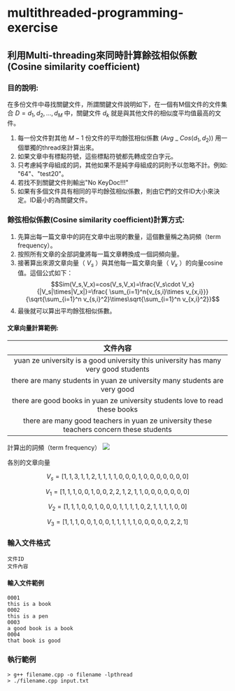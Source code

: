 # multithreaded-programming-exercise
## 利用Multi-threading來同時計算餘弦相似係數(Cosine similarity coefficient)
### 目的說明:
在多份文件中尋找關鍵文件，所謂關鍵文件說明如下，在一個有M個文件的文件集合 $D={d_1,d_2 , ... , d_M}$ 中，關鍵文件 $d_k$ 就是與其他文件的相似度平均值最高的文件。
1. 每一份文件對其他 $M-1$ 份文件的平均餘弦相似係數 $(Avg$ _ $Cos(d_1, d_2))$ 用一個單獨的thread來計算出來。
2. 如果文章中有標點符號，這些標點符號都先轉成空白字元。
3. 只考慮純字母組成的詞，其他如果不是純字母組成的詞則予以忽略不計。例如: "64"、"test20"。
5. 若找不到關鍵文件則輸出"No KeyDoc!!!"
6. 如果有多個文件具有相同的平均餘弦相似係數，則由它們的文件ID大小來決定。ID最小的為關鍵文件。
### 餘弦相似係數(Cosine similarity coefficient)計算方式:
1. 先算出每一篇文章中的詞在文章中出現的數量，這個數量稱之為詞頻（term frequency）。
2. 按照所有文章的全部詞彙將每一篇文章轉換成一個詞頻向量。
3. 接著算出來源文章向量（ $V_s$ ）與其他每一篇文章向量（ $V_x$ ）的向量cosine 值。這個公式如下：
    $$Sim(V_s,V_x)=cos(V_s,V_x)=\frac{V_s\cdot V_x}{|V_s|\times|V_x|}=\frac{ \sum_{i=1}^n{v_{s,i}\times v_{x,i}}}{\sqrt{\sum_{i=1}^n v_{s,i}^2}\times\sqrt{\sum_{i=1}^n v_{x,i}^2}}$$
4. 最後就可以算出平均餘弦相似係數。
#### 文章向量計算範例:

|文件內容|
|:----------------------------------------------------------------------------------------:|
|yuan ze university is a good university this university has many very good students|
|there are many students in yuan ze university many students are very good|
|there are good books in yuan ze university students love to read these books|
| there are many good teachers in yuan ze university these teachers concern these students|

計算出的詞頻（term frequency）
<img src="https://i.imgur.com/6yH53uE.png">

各別的文章向量

$$V_s=[1,1,3,1,1,2,1,1,1,1,0,0,0,1,0,0,0,0,0,0,0]$$

$$V_1=[1,1,1,0,0,1,0,0,2,2,1,2,1,1,0,0,0,0,0,0,0]$$

$$V_2=[1,1,1,0,0,1,0,0,0,1,1,1,1,0,2,1,1,1,1,0,0]$$

$$V_3=[1,1,1,0,0,1,0,0,1,1,1,1,1,0,0,0,0,0,2,2,1]$$
### 輸入文件格式
```
文件ID
文件內容
```
#### 輸入文件範例
```
0001 
this is a book 
0002
this is a pen
0003
a good book is a book
0004
that book is good
```
### 執行範例
```
> g++ filename.cpp -o filename -lpthread
> ./filename.cpp input.txt
```
